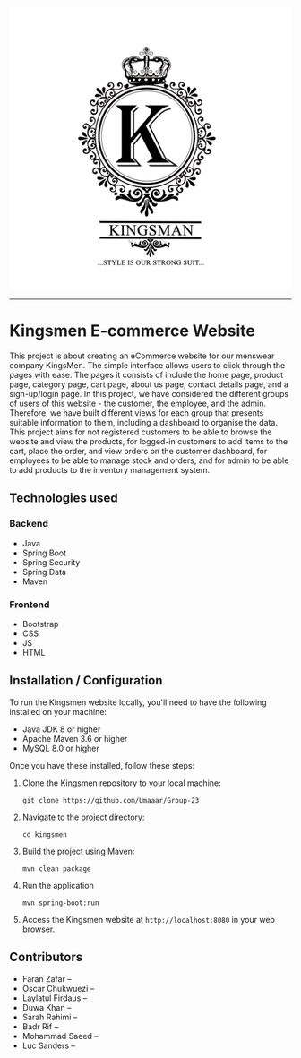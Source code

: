 ![Logo](https://github.com/Umaaar/Group-23/blob/main/KingsMen/src/main/resources/static/Images/logo.png)

---

# Kingsmen E-commerce Website

This project is about creating an eCommerce website for our menswear company KingsMen. The simple interface allows users to click through the pages with ease. The pages it consists of include the home page, product page, category page, cart page, about us page, contact details page, and a sign-up/login page. In this project, we have considered the different groups of users of this website - the customer, the employee, and the admin. Therefore, we have built different views for each group that presents suitable information to them, including a dashboard to organise the data. This project aims for not registered customers to be able to browse the website and view the products, for logged-in customers to add items to the cart, place the order, and view orders on the customer dashboard, for employees to be able to manage stock and orders, and for admin to be able to add products to the inventory management system.

## Technologies used

### Backend
- Java
- Spring Boot
- Spring Security
- Spring Data
- Maven

### Frontend
- Bootstrap
- CSS
- JS
- HTML

## Installation / Configuration

To run the Kingsmen website locally, you'll need to have the following installed on your machine:

- Java JDK 8 or higher
- Apache Maven 3.6 or higher
- MySQL 8.0 or higher

Once you have these installed, follow these steps:

1. Clone the Kingsmen repository to your local machine:

    ```
    git clone https://github.com/Umaaar/Group-23
    ```

2. Navigate to the project directory:

    ```
    cd kingsmen
    ```

3. Build the project using Maven:

    ```
    mvn clean package
    ```

4. Run the application 

    ```
   mvn spring-boot:run
    ```

5. Access the Kingsmen website at `http://localhost:8080` in your web browser.

## Contributors

- Faran Zafar – 
- Oscar Chukwuezi –
- Laylatul Firdaus –
- Duwa Khan – 
- Sarah Rahimi – 
- Badr Rif – 
- Mohammad Saeed – 
- Luc Sanders –  

